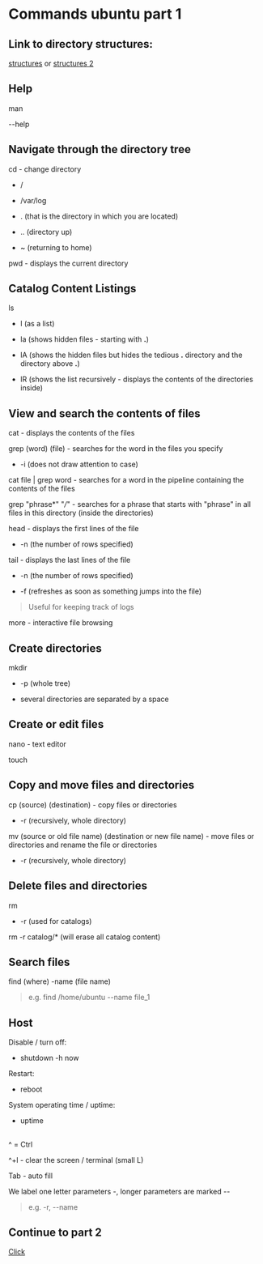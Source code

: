 # Commands ubuntu part 1

## Link to directory structures:
[structures](http://www.mtitek.com/tutorials/linux/filemgmt_path.php) or [structures 2](https://help.ubuntu.com/community/LinuxFilesystemTreeOverview)

## Help
man

--help

## Navigate through the directory tree

cd - change directory
- /

- /var/log

- . (that is the directory in which you are located)

- .. (directory up)

- ~ (returning to home)

pwd - displays the current directory

## Catalog Content Listings

ls
- l (as a list)

- la (shows hidden files - starting with **.**)

- lA (shows the hidden files but hides the tedious **.** directory and the directory above **.**)

- lR (shows the list recursively - displays the contents of the directories inside)

## View and search the contents of files
cat - displays the contents of the files

grep (word) (file) - searches for the word in the files you specify

- -i (does not draw attention to case)

cat file | grep word - searches for a word in the pipeline containing the contents of the files

grep "phrase*" "*/*" - searches for a phrase that starts with "phrase" in all files in this directory (inside the directories)

head - displays the first lines of the file
- -n (the number of rows specified)

tail - displays the last lines of the file

- -n (the number of rows specified)

- -f (refreshes as soon as something jumps into the file)

> Useful for keeping track of logs

more - interactive file browsing

## Create directories
mkdir
- -p (whole tree)

- several directories are separated by a space

## Create or edit files
nano - text editor

touch

## Copy and move files and directories
cp (source) (destination) - copy files or directories

- -r (recursively, whole directory)

mv (source or old file name) (destination or new file name) - move files or directories and rename the file or directories
- -r (recursively, whole directory)

## Delete files and directories
rm
- -r (used for catalogs)

rm -r catalog/* (will erase all catalog content)

## Search files
find (where) -name (file name)

> e.g. find /home/ubuntu --name file_1

## Host

Disable / turn off:

- shutdown -h now

Restart:

- reboot

System operating time / uptime:

- uptime

##

^ = Ctrl

^+l - clear the screen / terminal (small L)

Tab - auto fill

We label one letter parameters -,
longer parameters are marked --

> e.g. -r, --name

## Continue to part 2
[Click](https://github.com/pokczampDev/Ubuntu-guide/blob/main/commands_part2/en/commands.md)